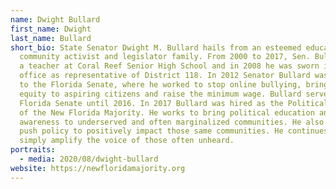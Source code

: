 ```yaml
---
name: Dwight Bullard
first_name: Dwight
last_name: Bullard
short_bio: State Senator Dwight M. Bullard hails from an esteemed educator,
  community activist and legislator family. From 2000 to 2017, Sen. Bullard was
  a teacher at Coral Reef Senior High School and in 2008 he was sworn into
  office as representative of District 118. In 2012 Senator Bullard was elected
  to the Florida Senate, where he worked to stop online bullying, bring tuition
  equity to aspiring citizens and raise the minimum wage. Bullard served in the
  Florida Senate until 2016. In 2017 Bullard was hired as the Political Director
  of the New Florida Majority. He works to bring political education and
  awareness to underserved and often marginalized communities. He also works to
  push policy to positively impact those same communities. He continues to
  simply amplify the voice of those often unheard.
portraits:
  - media: 2020/08/dwight-bullard
website: https://newfloridamajority.org
---
```

